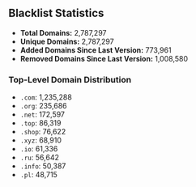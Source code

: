 ## Blacklist Statistics

- **Total Domains:** 2,787,297
- **Unique Domains:** 2,787,297
- **Added Domains Since Last Version:** 773,961
- **Removed Domains Since Last Version:** 1,008,580

### Top-Level Domain Distribution

-  `.com`: 1,235,288
-  `.org`: 235,686
-  `.net`: 172,597
-  `.top`: 86,319
-  `.shop`: 76,622
-  `.xyz`: 68,910
-  `.io`: 61,336
-  `.ru`: 56,642
-  `.info`: 50,387
-  `.pl`: 48,715
